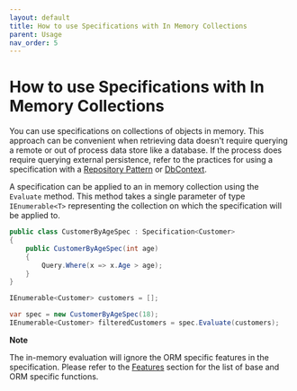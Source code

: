 ```yaml
---
layout: default
title: How to use Specifications with In Memory Collections
parent: Usage
nav_order: 5
---
```


# How to use Specifications with In Memory Collections

You can use specifications on collections of objects in memory. This approach can be convenient when retrieving data doesn't require querying a remote or out of process data store like a database. If the process does require querying external persistence, refer to the practices for using a specification with a [Repository Pattern](./use-specification-repository-pattern.md) or [DbContext](./use-specification-dbcontext.md).

A specification can be applied to an in memory collection using the `Evaluate` method. This method takes a single parameter of type `IEnumerable<T>` representing the collection on which the specification will be applied to.

```csharp
public class CustomerByAgeSpec : Specification<Customer>
{
    public CustomerByAgeSpec(int age)
    {
        Query.Where(x => x.Age > age);
    }
}
```

```csharp
IEnumerable<Customer> customers = [];

var spec = new CustomerByAgeSpec(18);
IEnumerable<Customer> filteredCustomers = spec.Evaluate(customers);
```

<strong>Note</strong>

The in-memory evaluation will ignore the ORM specific features in the specification. Please refer to the [Features](../features/index.md) section for the list of base and ORM specific functions.